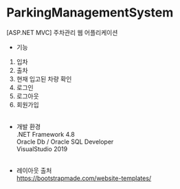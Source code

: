 # ParkingManagementSystem

[ASP.NET MVC] 주차관리 웹 어플리케이션

- 기능
1. 입차
2. 출차
3. 현재 입고된 차량 확인
4. 로그인
5. 로그아웃
6. 회원가입 <br/><br/>

- 개발 환경<br/>
.NET Framework 4.8<br/>
Oracle Db / Oracle SQL Developer<br/>
VisualStudio 2019 <br/><br/>

- 레이아웃 출처<br/>
https://bootstrapmade.com/website-templates/
